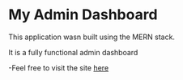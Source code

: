 # My Admin Dashboard

This application wasn built using the MERN stack.

It is a fully functional admin dashboard

-Feel free to visit the site [here](https://admin-frontend-nr1r.onrender.com)